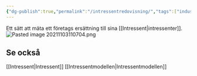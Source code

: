 ```yaml
---
{"dg-publish":true,"permalink":"/intressentredovisning/","tags":["industriellekonomi"]}
---
```


Ett sätt att mäta ett företags ersättning till sina [[Intressent\|intressenter]]. 
![Pasted image 20211103110704.png](/img/user/images/Pasted%20image%2020211103110704.png)

## Se också
[[Intressent\|Intressent]]
[[Intressentmodellen\|Intressentmodellen]]